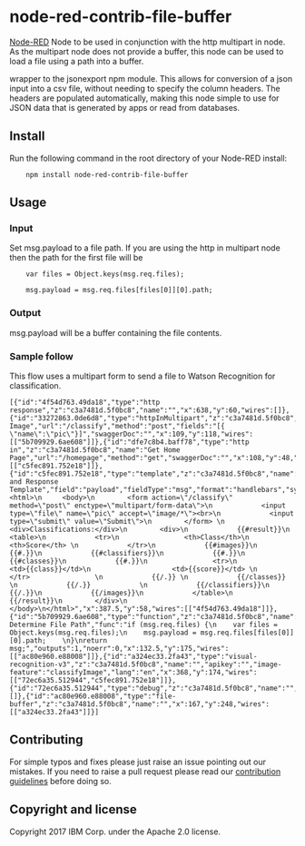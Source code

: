 # node-red-contrib-file-buffer


[Node-RED](http://nodered.org) Node to be used in conjunction with the
http multipart in node.
As the multipart node does not provide a buffer, this node can be used to load a
file using a path into a buffer.

wrapper to the jsonexport npm module. This
allows for conversion of a json input into a csv file, without needing to
specify the column headers. The headers are populated automatically, making
this node simple to use for JSON data that is generated by apps or read from
databases.

## Install

Run the following command in the root directory of your Node-RED install:

````
    npm install node-red-contrib-file-buffer
````

## Usage

### Input
Set msg.payload to a file path. If you are using the http in multipart node then the path for the first file will be

````
    var files = Object.keys(msg.req.files);

    msg.payload = msg.req.files[files[0]][0].path;
````


### Output
msg.payload will be a buffer containing the file contents.

### Sample follow
This flow uses a multipart form to send a file to Watson Recognition for
classification.

````
[{"id":"4f54d763.49da18","type":"http response","z":"c3a7481d.5f0bc8","name":"","x":638,"y":60,"wires":[]},{"id":"33272863.0de6d8","type":"httpInMultipart","z":"c3a7481d.5f0bc8","name":"Classify Image","url":"/classify","method":"post","fields":"[{ \"name\":\"pic\"}]","swaggerDoc":"","x":109,"y":118,"wires":[["5b709929.6ae608"]]},{"id":"dfe7c8b4.baff78","type":"http in","z":"c3a7481d.5f0bc8","name":"Get Home Page","url":"/homepage","method":"get","swaggerDoc":"","x":108,"y":48,"wires":[["c5fec891.752e18"]]},{"id":"c5fec891.752e18","type":"template","z":"c3a7481d.5f0bc8","name":"Form and Response Template","field":"payload","fieldType":"msg","format":"handlebars","syntax":"mustache","template":" <html>\n     <body>\n        <form action=\"/classify\" method=\"post\" enctype=\"multipart/form-data\">\n            <input type=\"file\" name=\"pic\" accept=\"image/*\"><br>\n            <input type=\"submit\" value=\"Submit\">\n        </form> \n        <div>Classifications:</div>\n        <div>\n            {{#result}}\n            <table>\n            <tr>\n                <th>Class</th>\n                <th>Score</th> \n            </tr>\n            {{#images}}\n            {{#.}}\n            {{#classifiers}}\n            {{#.}}\n            {{#classes}}\n            {{#.}}\n                <tr>\n                    <td>{{class}}</td>\n                    <td>{{score}}</td> \n                </tr>                \n            {{/.}} \n            {{/classes}}            \n            {{/.}}            \n            {{/classifiers}}\n            {{/.}}\n            {{/images}}\n            </table>\n            {{/result}}\n        </div>\n     </body>\n</html>","x":387.5,"y":58,"wires":[["4f54d763.49da18"]]},{"id":"5b709929.6ae608","type":"function","z":"c3a7481d.5f0bc8","name":" Determine File Path","func":"if (msg.req.files) {\n    var files = Object.keys(msg.req.files);\n    msg.payload = msg.req.files[files[0]][0].path;    \n}\nreturn msg;","outputs":1,"noerr":0,"x":132.5,"y":175,"wires":[["ac80e960.e88008"]]},{"id":"a324ec33.2fa43","type":"visual-recognition-v3","z":"c3a7481d.5f0bc8","name":"","apikey":"","image-feature":"classifyImage","lang":"en","x":368,"y":174,"wires":[["72ec6a35.512944","c5fec891.752e18"]]},{"id":"72ec6a35.512944","type":"debug","z":"c3a7481d.5f0bc8","name":"","active":true,"console":"false","complete":"result","x":579.5,"y":218,"wires":[]},{"id":"ac80e960.e88008","type":"file-buffer","z":"c3a7481d.5f0bc8","name":"","x":167,"y":248,"wires":[["a324ec33.2fa43"]]}]
````

## Contributing
For simple typos and fixes please just raise an issue pointing out our mistakes. If you need to raise a pull request please read our [contribution guidelines](https://github.com/ibm-early-programs/node-red-contrib-json2csv/blob/master/CONTRIBUTING.md) before doing so.
## Copyright and license

Copyright 2017 IBM Corp. under the Apache 2.0 license.
